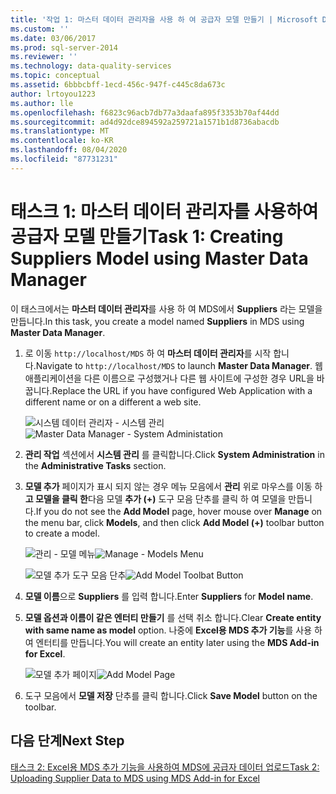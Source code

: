 ```yaml
---
title: '작업 1: 마스터 데이터 관리자을 사용 하 여 공급자 모델 만들기 | Microsoft Docs'
ms.custom: ''
ms.date: 03/06/2017
ms.prod: sql-server-2014
ms.reviewer: ''
ms.technology: data-quality-services
ms.topic: conceptual
ms.assetid: 6bbbcbff-1ecd-456c-947f-c445c8da673c
author: lrtoyou1223
ms.author: lle
ms.openlocfilehash: f6823c96acb7db77a3daafa895f3353b70af44dd
ms.sourcegitcommit: ad4d92dce894592a259721a1571b1d8736abacdb
ms.translationtype: MT
ms.contentlocale: ko-KR
ms.lasthandoff: 08/04/2020
ms.locfileid: "87731231"
---
```

# <a name="task-1-creating-suppliers-model-using-master-data-manager"></a><span data-ttu-id="76f59-102">태스크 1: 마스터 데이터 관리자를 사용하여 공급자 모델 만들기</span><span class="sxs-lookup"><span data-stu-id="76f59-102">Task 1: Creating Suppliers Model using Master Data Manager</span></span>
  <span data-ttu-id="76f59-103">이 태스크에서는 **마스터 데이터 관리자**를 사용 하 여 MDS에서 **Suppliers** 라는 모델을 만듭니다.</span><span class="sxs-lookup"><span data-stu-id="76f59-103">In this task, you create a model named **Suppliers** in MDS using **Master Data Manager**.</span></span>  
  
1.  <span data-ttu-id="76f59-104">로 이동 `http://localhost/MDS` 하 여 **마스터 데이터 관리자**를 시작 합니다.</span><span class="sxs-lookup"><span data-stu-id="76f59-104">Navigate to `http://localhost/MDS` to launch **Master Data Manager**.</span></span> <span data-ttu-id="76f59-105">웹 애플리케이션을 다른 이름으로 구성했거나 다른 웹 사이트에 구성한 경우 URL을 바꿉니다.</span><span class="sxs-lookup"><span data-stu-id="76f59-105">Replace the URL if you have configured Web Application with a different name or on a different a web site.</span></span>  
  
     <span data-ttu-id="76f59-106">![시스템 데이터 관리자 - 시스템 관리](../../2014/tutorials/media/et-creatingsuppliersmodelusingmdm-01.jpg "시스템 데이터 관리자 - 시스템 관리")</span><span class="sxs-lookup"><span data-stu-id="76f59-106">![Master Data Manager - System Administation](../../2014/tutorials/media/et-creatingsuppliersmodelusingmdm-01.jpg "Master Data Manager - System Administation")</span></span>  
  
2.  <span data-ttu-id="76f59-107">**관리 작업** 섹션에서 **시스템 관리** 를 클릭합니다.</span><span class="sxs-lookup"><span data-stu-id="76f59-107">Click **System Administration** in the **Administrative Tasks** section.</span></span>  
  
3.  <span data-ttu-id="76f59-108">**모델 추가** 페이지가 표시 되지 않는 경우 메뉴 모음에서 **관리** 위로 마우스를 이동 하 **고 모델을 클릭 한**다음 모델 **추가 (+)** 도구 모음 단추를 클릭 하 여 모델을 만듭니다.</span><span class="sxs-lookup"><span data-stu-id="76f59-108">If you do not see the **Add Model** page, hover mouse over **Manage** on the menu bar, click **Models**, and then click **Add Model (+)** toolbar button to create a model.</span></span>  
  
     <span data-ttu-id="76f59-109">![관리 - 모델 메뉴](../../2014/tutorials/media/et-creatingsuppliersmodelusingmdm-02.jpg "관리 - 모델 메뉴")</span><span class="sxs-lookup"><span data-stu-id="76f59-109">![Manage - Models Menu](../../2014/tutorials/media/et-creatingsuppliersmodelusingmdm-02.jpg "Manage - Models Menu")</span></span>  
  
     <span data-ttu-id="76f59-110">![모델 추가 도구 모음 단추](../../2014/tutorials/media/et-creatingsuppliersmodelusingmdm-03.jpg "모델 추가 도구 모음 단추")</span><span class="sxs-lookup"><span data-stu-id="76f59-110">![Add Model Toolbat Button](../../2014/tutorials/media/et-creatingsuppliersmodelusingmdm-03.jpg "Add Model Toolbat Button")</span></span>  
  
4.  <span data-ttu-id="76f59-111">**모델 이름**으로 **Suppliers** 를 입력 합니다.</span><span class="sxs-lookup"><span data-stu-id="76f59-111">Enter **Suppliers** for **Model name**.</span></span>  
  
5.  <span data-ttu-id="76f59-112">**모델 옵션과 이름이 같은 엔터티 만들기** 를 선택 취소 합니다.</span><span class="sxs-lookup"><span data-stu-id="76f59-112">Clear **Create entity with same name as model** option.</span></span> <span data-ttu-id="76f59-113">나중에 **Excel용 MDS 추가 기능**를 사용 하 여 엔터티를 만듭니다.</span><span class="sxs-lookup"><span data-stu-id="76f59-113">You will create an entity later using the **MDS Add-in for Excel**.</span></span>  
  
     <span data-ttu-id="76f59-114">![모델 추가 페이지](../../2014/tutorials/media/et-creatingsuppliersmodelusingmdm-04.jpg "모델 추가 페이지")</span><span class="sxs-lookup"><span data-stu-id="76f59-114">![Add Model Page](../../2014/tutorials/media/et-creatingsuppliersmodelusingmdm-04.jpg "Add Model Page")</span></span>  
  
6.  <span data-ttu-id="76f59-115">도구 모음에서 **모델 저장** 단추를 클릭 합니다.</span><span class="sxs-lookup"><span data-stu-id="76f59-115">Click **Save Model** button on the toolbar.</span></span>  
  
## <a name="next-step"></a><span data-ttu-id="76f59-116">다음 단계</span><span class="sxs-lookup"><span data-stu-id="76f59-116">Next Step</span></span>  
 [<span data-ttu-id="76f59-117">태스크 2: Excel용 MDS 추가 기능을 사용하여 MDS에 공급자 데이터 업로드</span><span class="sxs-lookup"><span data-stu-id="76f59-117">Task 2: Uploading Supplier Data to MDS using MDS Add-in for Excel</span></span>](../../2014/tutorials/task-2-uploading-supplier-data-to-mds-using-mds-add-in-for-excel.md)  
  
  
